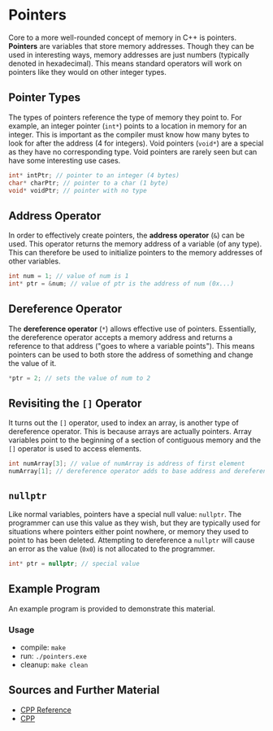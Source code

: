 # Pointers

Core to a more well-rounded concept of memory in C++ is pointers. **Pointers** are variables that store memory addresses. Though they can be used in interesting ways, memory addresses are just numbers (typically denoted in hexadecimal). This means standard operators will work on pointers like they would on other integer types.

## Pointer Types

The types of pointers reference the type of memory they point to. For example, an integer pointer (`int*`) points to a location in memory for an integer. This is important as the compiler must know how many bytes to look for after the address (4 for integers). Void pointers (`void*`) are a special as they have no corresponding type. Void pointers are rarely seen but can have some interesting use cases.

```C++
int* intPtr; // pointer to an integer (4 bytes)
char* charPtr; // pointer to a char (1 byte)
void* voidPtr; // pointer with no type
```

## Address Operator

In order to effectively create pointers, the **address operator** (`&`) can be used. This operator returns the memory address of a variable (of any type). This can therefore be used to initialize pointers to the memory addresses of other variables.

```C++
int num = 1; // value of num is 1
int* ptr = &num; // value of ptr is the address of num (0x...)
```

## Dereference Operator

The **dereference operator** (`*`) allows effective use of pointers. Essentially, the dereference operator accepts a memory address and returns a reference to that address ("goes to where a variable points"). This means pointers can be used to both store the address of something and change the value of it.

```C++
*ptr = 2; // sets the value of num to 2
```

## Revisiting the `[]` Operator

It turns out the `[]` operator, used to index an array, is another type of dereference operator. This is because arrays are actually pointers. Array variables point to the beginning of a section of contiguous memory and the `[]` operator is used to access elements.

```C++
int numArray[3]; // value of numArray is address of first element
numArray[1]; // dereference operator adds to base address and dereferences (same as a combination of + and *)
```

## `nullptr`

Like normal variables, pointers have a special null value: `nullptr`. The programmer can use this value as they wish, but they are typically used for situations where pointers either point nowhere, or memory they used to point to has been deleted. Attempting to dereference a `nullptr` will cause an error as the value (`0x0`) is not allocated to the programmer.

```C++
int* ptr = nullptr; // special value
```

## Example Program

An example program is provided to demonstrate this material.

### Usage
- compile: `make`
- run: `./pointers.exe`
- cleanup: `make clean`

## Sources and Further Material

- [CPP Reference](https://en.cppreference.com/)
- [CPP](https://www.cplusplus.com/doc/)

